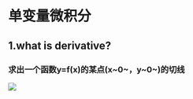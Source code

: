 # 单变量微积分

## 1.what is derivative?

### 求出一个函数y=f(x)的某点(x~0~，y~0~)的切线

<img src="http://47.103.65.182/markdown/087.jpg"/>



